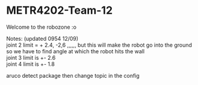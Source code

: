 # METR4202-Team-12

Welcome to the robozone :o<br />

Notes: (updated 0954 12/09)<br />
  joint 2 limit = + 2.4, -2,6 ,,,,,, but this will make the robot go into the ground so we have to find angle at which the robot hits the wall<br />
  joint 3 limit is +- 2.6<br />
  joint 4 limit is +- 1.8<br />
  
  
aruco detect package then change topic in the config
